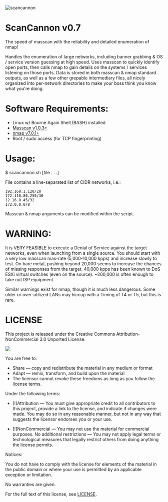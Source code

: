 ![scancannon](http://oi43.tinypic.com/2vwwdpw.jpg)


ScanCannon v0.7
=========
The speed of masscan with the reliability and detailed enumeration of nmap!

Handles the enumeration of large networks, including banner grabbing & OS / service version guessing at high speed. Uses masscan to quickly identify open ports, then calls nmap to gain details on the systems / services listening on those ports. Data is stored in both masscan & nmap standard outputs, as well as a few other grepable intermediary files, all nicely organized into per-network directories to make your boss think you know what you're doing. 


Software Requirements:
=========
* Linux w/ Bourne Again Shell (BASH) installed
* [Masscan v1.0.3+](https://github.com/robertdavidgraham/masscan)
* [nmap v7.0.1+](https://github.com/nmap/nmap)
* Root / sudo access (for TCP fingerprinting)

Usage:
=========
$ scancannon.sh [file . . .]

File contains a line-separated list of CIDR networks, i.e.:

	192.168.1.128/28
	172.110.80.250/30
	12.16.8.45/32
	172.0.0.0/8


Masscan & nmap arguments can be modified within the script.


WARNING:
=========
It is VERY FEASIBLE to execute a Denial of Service against the target networks, even when launching from a single source. You should start with a very low masscan max-rate (5,000-10,000 kpps) and increase slowly to test. On bare metal, pushing beyond 20,000 seems to increase the chances of missing responses from the target. 40,000 kpps has been known to DoS ESXi virtual switches (even on the source). ~200,000 is often enough to take out ISP equipment. 

Similar warnings exist for nmap, though it is much less dangerous. Some older or over-utilized LANs may hiccup with a Timing of T4 or T5, but this is rare. 


LICENSE
=========
This project is released under the Creative Commons Attribution-NonCommercial 3.0 Unported License.

![](https://upload.wikimedia.org/wikipedia/commons/9/99/Cc-by-nc_icon.svg)

You are free to:

* Share — copy and redistribute the material in any medium or format
* Adapt — remix, transform, and build upon the material
* The licensor cannot revoke these freedoms as long as you follow the license terms.

Under the following terms:

* [!]Attribution — You must give appropriate credit to all contributors to this project, provide a link to the license, and indicate if changes were made. You may do so in any reasonable manner, but not in any way that suggests the licensor endorses you or your use.

* [!]NonCommercial — You may not use the material for commercial purposes.
No additional restrictions — You may not apply legal terms or technological measures that legally restrict others from doing anything the license permits.

Notices:

You do not have to comply with the license for elements of the material in the public domain or where your use is permitted by an applicable exception or limitation.

No warranties are given.

For the full text of this license, see [LICENSE](https://github.com/johnnyxmas/ScanCannon/blob/master/LICENSE).
